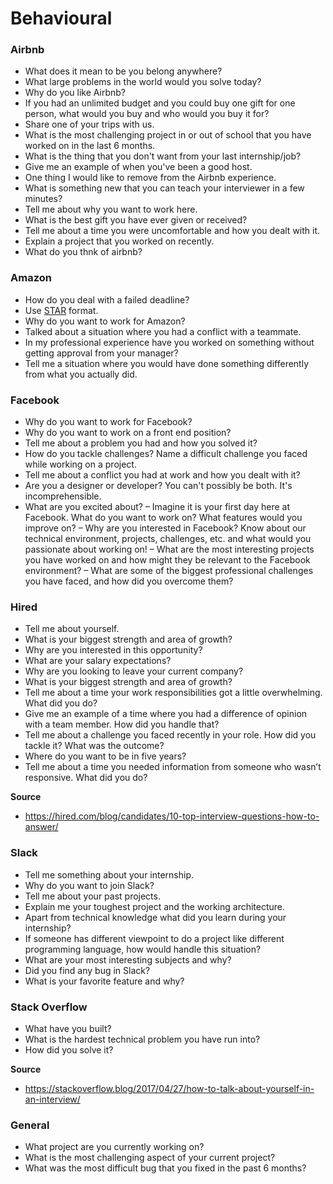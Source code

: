 Behavioural
==

### Airbnb

- What does it mean to be you belong anywhere?
- What large problems in the world would you solve today?
- Why do you like Airbnb?
- If you had an unlimited budget and you could buy one gift for one person, what would you buy and who would you buy it for?
- Share one of your trips with us.
- What is the most challenging project in or out of school that you have worked on in the last 6 months.
- What is the thing that you don't want from your last internship/job?
- Give me an example of when you've been a good host.
- One thing I would like to remove from the Airbnb experience.
- What is something new that you can teach your interviewer in a few minutes?
- Tell me about why you want to work here.
- What is the best gift you have ever given or received?
- Tell me about a time you were uncomfortable and how you dealt with it.
- Explain a project that you worked on recently.
- What do you thnk of airbnb?

### Amazon

- How do you deal with a failed deadline?
- Use [STAR](https://www.wikiwand.com/en/Situation,_Task,_Action,_Result) format.
- Why do you want to work for Amazon?
- Talked about a situation where you had a conflict with a teammate.
- In my professional experience have you worked on something without getting approval from your manager?
- Tell me a situation where you would have done something differently from what you actually did.

### Facebook

- Why do you want to work for Facebook?
- Why do you want to work on a front end position?
- Tell me about a problem you had and how you solved it?
- How do you tackle challenges? Name a difficult challenge you faced while working on a project.
- Tell me about a conflict you had at work and how you dealt with it?
- Are you a designer or developer? You can't possibly be both. It's incomprehensible.
- What are you excited about?
– Imagine it is your first day here at Facebook. What do you want to work on? What features would you improve on?
– Why are you interested in Facebook? Know about our technical environment, projects, challenges, etc. and what would you passionate about working on!
– What are the most interesting projects you have worked on and how might they be relevant to the Facebook environment?
– What are some of the biggest professional challenges you have faced, and how did you overcome them?

### Hired

- Tell me about yourself.
- What is your biggest strength and area of growth?
- Why are you interested in this opportunity?
- What are your salary expectations?
- Why are you looking to leave your current company?
- What is your biggest strength and area of growth?
- Tell me about a time your work responsibilities got a little overwhelming. What did you do?
- Give me an example of a time where you had a difference of opinion with a team member. How did you handle that?
- Tell me about a challenge you faced recently in your role. How did you tackle it? What was the outcome?
- Where do you want to be in five years?
- Tell me about a time you needed information from someone who wasn’t responsive. What did you do?

**Source**

- https://hired.com/blog/candidates/10-top-interview-questions-how-to-answer/

### Slack

- Tell me something about your internship.
- Why do you want to join Slack?
- Tell me about your past projects.
- Explain me your toughest project and the working architecture.
- Apart from technical knowledge what did you learn during your internship?
- If someone has different viewpoint to do a project like different programming language, how would handle this situation?
- What are your most interesting subjects and why?
- Did you find any bug in Slack?
- What is your favorite feature and why?

### Stack Overflow

- What have you built?
- What is the hardest technical problem you have run into?
- How did you solve it?

**Source**

- https://stackoverflow.blog/2017/04/27/how-to-talk-about-yourself-in-an-interview/

### General

- What project are you currently working on?
- What is the most challenging aspect of your current project?
- What was the most difficult bug that you fixed in the past 6 months?

